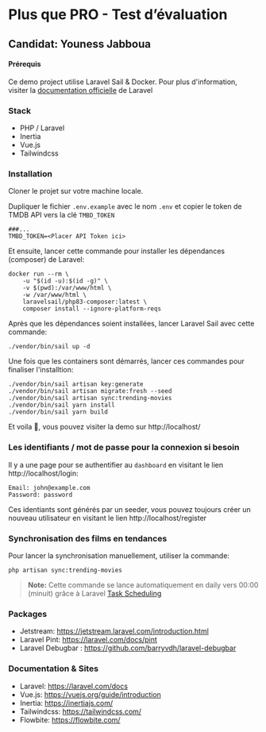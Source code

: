 # Plus que PRO - Test d’évaluation

## Candidat: Youness Jabboua

#### Prérequis

Ce demo project utilise Laravel Sail & Docker.
Pour plus d'information, visiter la [documentation officielle](https://laravel.com/docs/installation#docker-installation-using-sail) de Laravel

### Stack

* PHP / Laravel
* Inertia
* Vue.js
* Tailwindcss

### Installation

Cloner le projet sur votre machine locale.

Dupliquer le fichier `.env.example` avec le nom `.env` et copier le token de TMDB API vers la clé `TMBD_TOKEN`

```dotenv
###...
TMBD_TOKEN=<Placer API Token ici>
```

Et ensuite, lancer cette commande pour installer les dépendances (composer) de Laravel:

```shell
docker run --rm \
    -u "$(id -u):$(id -g)" \
    -v $(pwd):/var/www/html \
    -w /var/www/html \
    laravelsail/php83-composer:latest \
    composer install --ignore-platform-reqs
```

Après que les dépendances soient installées, lancer Laravel Sail avec cette commande:

```shell
./vendor/bin/sail up -d
```

Une fois que les containers sont démarrés, lancer ces commandes pour finaliser l'installtion:

```shell
./vendor/bin/sail artisan key:generate
./vendor/bin/sail artisan migrate:fresh --seed
./vendor/bin/sail artisan sync:trending-movies
./vendor/bin/sail yarn install
./vendor/bin/sail yarn build
```

Et voila 🎉, vous pouvez visiter la demo sur http://localhost/

### Les identifiants / mot de passe pour la connexion si besoin

Il y a une page pour se authentifier au `dashboard` en visitant le lien http://localhost/login:

```
Email: john@example.com
Password: password
```

Ces identiants sont générés par un seeder, vous pouvez toujours créer un nouveau utilisateur en visitant le lien http://localhost/register

### Synchronisation des films en tendances

Pour lancer la synchronisation manuellement, utiliser la commande:

```shell
php artisan sync:trending-movies
```

> **Note:** Cette commande se lance automatiquement en daily vers 00:00 (minuit) grâce à Laravel [Task Scheduling](https://laravel.com/docs/scheduling)

### Packages

* Jetstream: https://jetstream.laravel.com/introduction.html
* Laravel Pint: https://laravel.com/docs/pint
* Laravel Debugbar : https://github.com/barryvdh/laravel-debugbar

### Documentation & Sites

* Laravel: https://laravel.com/docs
* Vue.js: https://vuejs.org/guide/introduction
* Inertia: https://inertiajs.com/
* Tailwindcss: https://tailwindcss.com/ 
* Flowbite: https://flowbite.com/

